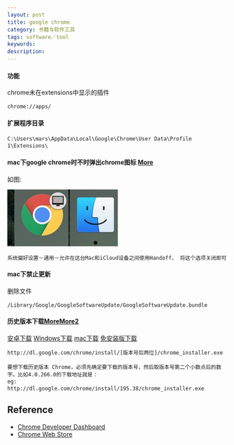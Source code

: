```yaml
---
layout: post
title: google chrome
category: 书籍与软件工具
tags: software／tool
keywords: 
description: 
---
```


#### 功能

chrome未在extensions中显示的插件 
```
chrome://apps/
```

#### 扩展程序目录

```
C:\Users\mars\AppData\Local\Google\Chrome\User Data\Profile 1\Extensions\
```

#### mac下google chrome时不时弹出chrome图标 [More](http://zhidao.baidu.com/link?url=7oSB3pd_Z8ANGjGMaXn8OzvEBWhuY_GLyCVKKfCg-PAhsswMHqYHR_LIXp5pqCQbY2eUEvVlgXoRo7Ep10Cx__QwzZMXnZgMEAAvXk2jFxa)

如图:

![](/Resources/google_chrome_1.png)

```
系统偏好设置－通用－允许在这台Mac和iCloud设备之间使用Handoff， 将这个选项关闭即可
```

#### mac下禁止更新

删除文件
```
/Library/Google/GoogleSoftwareUpdate/GoogleSoftwareUpdate.bundle
```

#### 历史版本下载[More](https://www.izhangheng.com/chrome-and-chrome-os-download-collection)[More2](https://google_chrome.zh.downloadastro.com/old_versions/)

[安卓下载](https://www.wandoujia.com/apps/280309/history)
[Windows下载](http://mydown.yesky.com/pcsoft/416318/versions)
[mac下载](https://google-chrome.en.uptodown.com/mac/versions)
[免安装版下载](https://www.jianshu.com/p/b58d762268e0)
```好像失效了
http://dl.google.com/chrome/install/[版本号后两位]/chrome_installer.exe

要想下载历史版本 Chrome，必须先确定要下载的版本号，然后取版本号第二个小数点后的数字。比如4.0.266.0的下载地址就是：
eg:
http://dl.google.com/chrome/install/195.38/chrome_installer.exe

```

## Reference

* [Chrome Developer Dashboard](https://chrome.google.com/webstore/developer/dashboard)
* [Chrome Web Store](https://chrome.google.com/webstore/category/extensions)